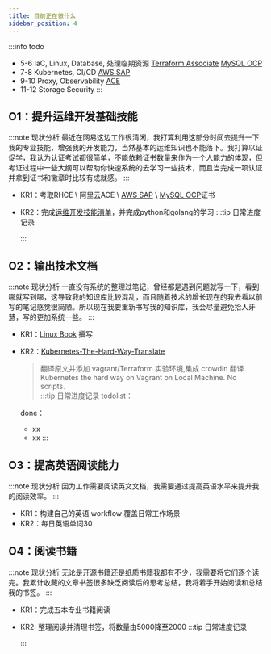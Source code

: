 ```yaml
---
title: 目前正在做什么
sidebar_position: 4
---
```

:::info todo
- 5-6 IaC, Linux, Database, 处理临期资源 [Terraform Associate](https://www.hashicorp.com/certification/terraform-associate) [MySQL OCP](https://education.oracle.com/%E4%BA%A7%E5%93%81%E7%9B%AE%E5%BD%95-outrackpath-trackp_888/trackp_888)
- 7-8 Kubernetes, CI/CD [AWS SAP](https://aws.amazon.com/cn/certification/certified-solutions-architect-professional/?ch=sec&sec=rmg&d=1)
- 9-10 Proxy, Observability  [ACE](https://edu.aliyun.com/certification/ace01)
- 11-12 Storage Security
:::

## O1：提升运维开发基础技能
:::note 现状分析
最近在网易这边工作很清闲，我打算利用这部分时间去提升一下我的专业技能，增强我的开发能力，当然基本的运维知识也不能落下。我打算以证促学，我认为认证考试都很简单，不能依赖证书数量来作为一个人能力的体现，但考证过程中一些大纲可以帮助你快速系统的去学习一些技术，而且当完成一项认证并拿到证书和徽章时比较有成就感。
:::
+ KR1：考取RHCE \ 阿里云ACE \ [AWS SAP](https://aws.amazon.com/cn/certification/certified-solutions-architect-professional/?ch=sec&sec=rmg&d=1) \ [MySQL OCP](https://education.oracle.com/%E4%BA%A7%E5%93%81%E7%9B%AE%E5%BD%95-outrackpath-trackp_888/trackp_888)证书
+ KR2：完成[运维开发技能清单](/about/Progressing/运维开发技能清单.md)，并完成python和golang的学习
  :::tip 日常进度记录

  :::
## O2：输出技术文档
:::note 现状分析
一直没有系统的整理过笔记，曾经都是遇到问题就写一下，看到哪就写到哪，这导致我的知识库比较混乱，而且随着技术的增长现在的我去看以前写的笔记感觉很简陋。所以现在我要重新书写我的知识库，我会尽量避免拾人牙慧，写的更加系统一些。
:::
+ KR1：[Linux Book](/docs/Linux) 撰写
+ KR2：[Kubernetes-The-Hard-Way-Translate](/docs/Kubernetes/Kubernetes-The-Hard-Way-Translate) 
    >翻译原文并添加 vagrant/Terraform 实验环境,集成 crowdin 翻译  
    >Kubernetes the hard way on Vagrant on Local Machine. No scripts.  
  :::tip 日常进度记录
  todolist：

  done：
    + xx
    + xx
  :::
## O3：提高英语阅读能力
:::note 现状分析
因为工作需要阅读英文文档，我需要通过提高英语水平来提升我的阅读效率。
:::
+ KR1：构建自己的英语 workflow 覆盖日常工作场景
+ KR2：每日英语单词30

## O4：阅读书籍
:::note 现状分析
无论是开源书籍还是纸质书籍我都有不少，我需要将它们逐个读完。我累计收藏的文章书签很多缺乏阅读后的思考总结，我将着手开始阅读和总结我的书签。
:::
+ KR1：完成五本专业书籍阅读
+ KR2: 整理阅读并清理书签，将数量由5000降至2000
  :::tip 日常进度记录

  :::

<!-- 
## O5：Kubernetes 进阶
:::note 现状分析
我对 multicloud,Dynamic Admission Control(动态准入控制器),自定义kube-scheduler，Operator，CRD ，Kubernetes的实现方法感兴趣，想进一步深入了解 Kubernetes 。
:::
+ KR1 [Kubernetes](/docs/Kubernetes) 待补充 -->